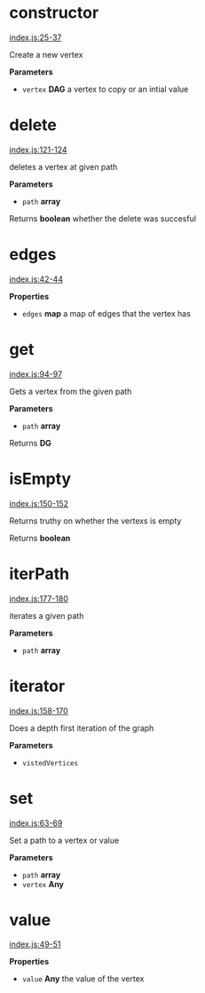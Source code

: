 # constructor

[index.js:25-37](https://github.com/wanderer/generic-digraph/blob/9d0bbe4de0c97c6f165e320222323284723062f0/index.js#L25-L37 "Source code on GitHub")

Create a new vertex

**Parameters**

-   `vertex` **DAG** a vertex to copy or an intial value

# delete

[index.js:121-124](https://github.com/wanderer/generic-digraph/blob/9d0bbe4de0c97c6f165e320222323284723062f0/index.js#L121-L124 "Source code on GitHub")

deletes a vertex at given path

**Parameters**

-   `path` **array** 

Returns **boolean** whether the delete was succesful

# edges

[index.js:42-44](https://github.com/wanderer/generic-digraph/blob/9d0bbe4de0c97c6f165e320222323284723062f0/index.js#L42-L44 "Source code on GitHub")

**Properties**

-   `edges` **map** a map of edges that the vertex has

# get

[index.js:94-97](https://github.com/wanderer/generic-digraph/blob/9d0bbe4de0c97c6f165e320222323284723062f0/index.js#L94-L97 "Source code on GitHub")

Gets a vertex from the given path

**Parameters**

-   `path` **array** 

Returns **DG** 

# isEmpty

[index.js:150-152](https://github.com/wanderer/generic-digraph/blob/9d0bbe4de0c97c6f165e320222323284723062f0/index.js#L150-L152 "Source code on GitHub")

Returns truthy on whether the vertexs is empty

Returns **boolean** 

# iterPath

[index.js:177-180](https://github.com/wanderer/generic-digraph/blob/9d0bbe4de0c97c6f165e320222323284723062f0/index.js#L177-L180 "Source code on GitHub")

iterates a given path

**Parameters**

-   `path` **array** 

# iterator

[index.js:158-170](https://github.com/wanderer/generic-digraph/blob/9d0bbe4de0c97c6f165e320222323284723062f0/index.js#L158-L170 "Source code on GitHub")

Does a depth first iteration of the graph

**Parameters**

-   `vistedVertices`  

# set

[index.js:63-69](https://github.com/wanderer/generic-digraph/blob/9d0bbe4de0c97c6f165e320222323284723062f0/index.js#L63-L69 "Source code on GitHub")

Set a path to a vertex or value

**Parameters**

-   `path` **array** 
-   `vertex` **Any** 

# value

[index.js:49-51](https://github.com/wanderer/generic-digraph/blob/9d0bbe4de0c97c6f165e320222323284723062f0/index.js#L49-L51 "Source code on GitHub")

**Properties**

-   `value` **Any** the value of the vertex
